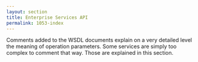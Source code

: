 ```yaml
---
layout: section
title: Enterprise Services API
permalink: 1053-index
---
```

Comments added to the WSDL documents explain on a very detailed level the meaning of operation parameters. 
Some services are simply too complex to comment that way. Those are explained in this section.
